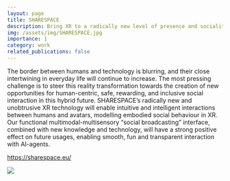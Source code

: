 ```yaml
---
layout: page
title: SHARESPACE
description: Bring XR to a radically new level of presence and sociality
img: /assets/img/SHARESPACE.jpg
importance: 1
category: work
related_publications: false
---
```



The border between humans and technology is blurring, and their close intertwining in everyday life will continue to increase. The most pressing challenge is to steer this reality transformation towards the creation of new opportunities for human-centric, safe, rewarding, and inclusive social interaction in this hybrid future. SHARESPACE’s radically new and unobtrusive XR technology will enable intuitive and intelligent interactions between humans and avatars, modelling embodied social behaviour in XR. Our functional multimodal-multisensory “social broadcasting” interface, combined with new knowledge and technology, will have a strong positive effect on future usages, enabling smooth, fun and transparent interaction with AI-agents. 

<a href="https://sharespace.eu/" target=blank>https://sharespace.eu/</a>

<div class="row">
    <div class="col-sm mt-3 mt-md-0">
        <a href="https://sharespace.eu/"><img class="img-fluid rounded z-depth-1" src="{{ '/assets/img/SHARESPACE_logo.jpg' | relative_url }}"/></a>
    </div>
</div>
<div class="caption">
</div>


